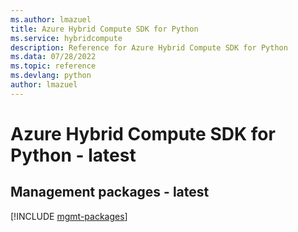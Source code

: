 ```yaml
---
ms.author: lmazuel
title: Azure Hybrid Compute SDK for Python
ms.service: hybridcompute
description: Reference for Azure Hybrid Compute SDK for Python
ms.data: 07/28/2022
ms.topic: reference
ms.devlang: python
author: lmazuel
---
```

# Azure Hybrid Compute SDK for Python - latest

## Management packages - latest
[!INCLUDE [mgmt-packages](hybrid-compute-mgmt-index.md)]